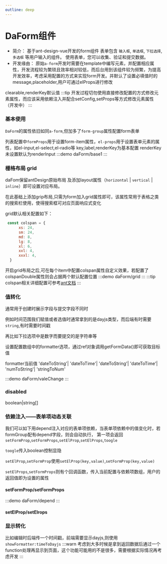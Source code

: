 ```yaml
---
outline: deep
---
```


# DaForm组件

- 简介：
基于ant-design-vue开发的form组件
表单包含 ``输入框``, ``单选框``, ``下拉选择``, ``多选框`` 等用户输入的组件。 使用表单，您可以收集、验证和提交数据。
- 开发缘由：
原始``a-form``开发时需要在template中编写元素，并配置相应属性，开发流程较为繁琐且效率相对较低，而后台用到该组件较为频繁，为提高开发效率，考虑采用配置的方式来实现form开发。并默认了设置必填值时的message,placeholder,用户可通过elProps进行修改

clearable,renderKey默认值
:::tip
开发过程切勿使用直接修改配置的方式修改元素属性，而应该采用依赖注入并配合setConfig,setProps等方式修改元素属性（开发中）
:::

### 基本使用

``DaForm``的属性依旧如同``a-form``,但加多了``form-group``属性配置form表单

列表配置中``formProps``用于设置form-item属性，``el-props``用于设置表单元素的属性，如el-input,el-select,el-radio等
key,label,renderKey为基本配置
renderKey未设置默认为renderInput
:::demo
 daForm/base1
:::

### 栅格布局 grid

daFom保留antDesign原始布局 及添加layout属性（``horizontal`` | ``vertical`` | ``inline``）即可设置对应布局。

在此基础上添加grip布局,只需为form加入grid属性即可，该属性常用于表格之类的搜索栏使用，使得搜索框可对应页面响应式变化

grid默认相关配置如下：

```js
 const colspan = {
      xs: 24,
      sm: 24,
      md: 8,
      lg: 8,
      xl: 6,
      xxl: 4,
      xxxl: 4,
  }
```

开启grid布局之后,可在每个item中配置colspan属性自定义效果，若配置了colspanDouble属性则会占据两个默认配置位置
:::demo
 daForm/grid
:::
:::tip
colspan相关详细配置可参考[ant文档](https://3x.antdv.com/components/grid-cn)
:::

### 值转化

通常用于创建时展示字段与提交字段不同时

例如时间范围我们赋值或者选值时通常拿到的是dayjs类型，而后端有时需要``string``,有时需要时间戳

再比如下拉选项中是数字而要提交的是字符串等

设置配置数组中的formatter选项，通过ref对象调用getFormData()即可获取目标值

formatter当前值 'dateToString'| 'dateToTime'| 'dateToString'| 'dateToTime'| 'numToString'| 'stringToNum'

:::demo
daForm/valeChange
:::

### disabled

boolean|string[]

### 依赖注入——表单项动态关联


我们可以如下用depend注入对应的表单项依赖，当表单项依赖中的值变化时，若formGroup配有depend字段，则会自动执行，
第一项会返回`setFormProp`,`setFormProps`,`setElProp`,`setElProps`,`toogle`

``toogle``传入boolean控制显隐

``setElProp``,``setFormProp``使用``setElProp(key,value)``,``setFormProp(key,value)``

``setElProps``,``setFormProps``则有个回调函数，传入当前配置与依赖项数组，用户的返回值即为设置的属性
#### setFormProp/setFormProps
:::demo
daForm/depend
:::
#### setElProp/setElrops


### 显示转化

比如编辑时后端传一个时间戳，前端需要显示dayjs,则使用``showFormatter:timeToDayjs``
:::warn
考虑到大多时候是拿到返回数据后通过一个function处理再显示到页面，这个功能可能用的不是很多，需要根据实际情况再考虑开发
:::
